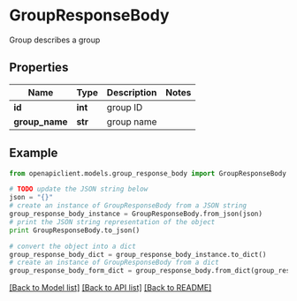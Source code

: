 # GroupResponseBody

Group describes a group

## Properties
Name | Type | Description | Notes
------------ | ------------- | ------------- | -------------
**id** | **int** | group ID | 
**group_name** | **str** | group name | 

## Example

```python
from openapiclient.models.group_response_body import GroupResponseBody

# TODO update the JSON string below
json = "{}"
# create an instance of GroupResponseBody from a JSON string
group_response_body_instance = GroupResponseBody.from_json(json)
# print the JSON string representation of the object
print GroupResponseBody.to_json()

# convert the object into a dict
group_response_body_dict = group_response_body_instance.to_dict()
# create an instance of GroupResponseBody from a dict
group_response_body_form_dict = group_response_body.from_dict(group_response_body_dict)
```
[[Back to Model list]](../README.md#documentation-for-models) [[Back to API list]](../README.md#documentation-for-api-endpoints) [[Back to README]](../README.md)


